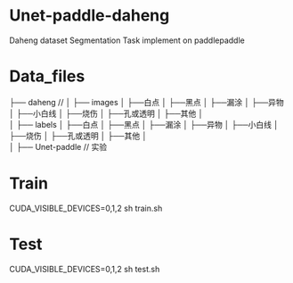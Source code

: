 # Unet-paddle-daheng
Daheng dataset Segmentation  Task implement on paddlepaddle

# Data_files
├── daheng                      //
│   ├── images
│          ├──白点
│          ├──黑点
│          ├──漏涂
│          ├──异物
│          ├──小白线
│          ├──烧伤
│          ├──孔或透明
│          ├──其他
│        
│   ├── labels
│          ├──白点
│          ├──黑点
│          ├──漏涂
│          ├──异物
│          ├──小白线
│          ├──烧伤
│          ├──孔或透明
│          ├──其他
│        
│   ├── Unet-paddle         // 实验     

# Train
CUDA_VISIBLE_DEVICES=0,1,2 sh train.sh

# Test
CUDA_VISIBLE_DEVICES=0,1,2 sh test.sh
